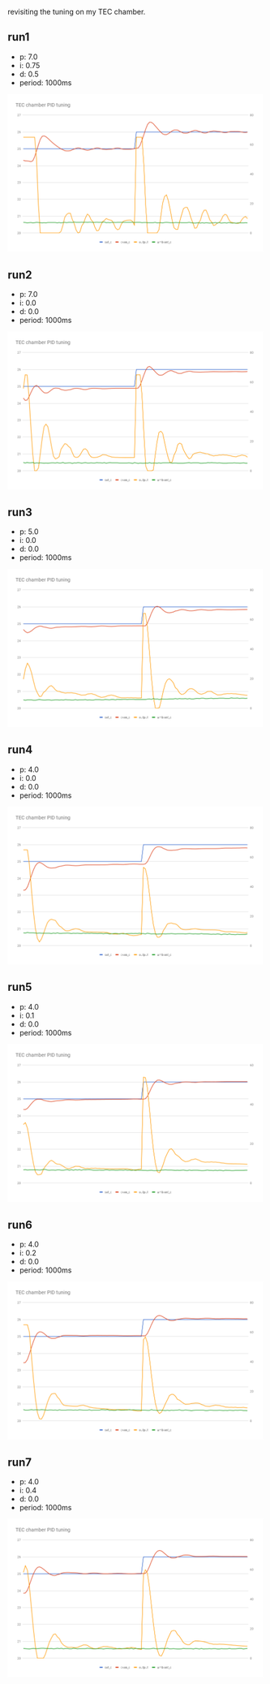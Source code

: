revisiting the tuning on my TEC chamber.

## run1

- p: 7.0
- i: 0.75
- d: 0.5
- period: 1000ms

![](run1/chart.png)

## run2

- p: 7.0
- i: 0.0
- d: 0.0
- period: 1000ms

![](run2/chart.png)


## run3

- p: 5.0
- i: 0.0
- d: 0.0
- period: 1000ms

![](run3/chart.png)

## run4

- p: 4.0
- i: 0.0
- d: 0.0
- period: 1000ms

![](run4/chart.png)

## run5

- p: 4.0
- i: 0.1
- d: 0.0
- period: 1000ms

![](run5/chart.png)

## run6

- p: 4.0
- i: 0.2
- d: 0.0
- period: 1000ms

![](run6/chart.png)

## run7

- p: 4.0
- i: 0.4
- d: 0.0
- period: 1000ms

![](run7/chart.png)
